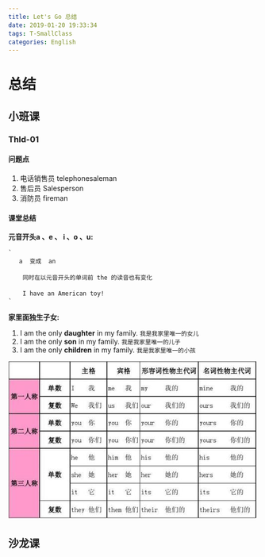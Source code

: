 ```yaml
---
title: Let's Go 总结
date: 2019-01-20 19:33:34
tags: T-SmallClass
categories: English
---
```



# 总结


## 小班课

### Thld-01


#### 问题点

1.  电话销售员 telephonesaleman
2. 售后员  Salesperson
3. 消防员  fireman


#### 课堂总结

**元音开头a 、e 、 i 、o 、u:** 

	`
	   a  变成  an  
	   
		同时在以元音开头的单词前 the 的读音也有变化
		
		I have an American toy!
	`

**家里面独生子女:**

1. I am the only **daughter** in my family. `我是我家里唯一的女儿`
2. I am the only **son** in my family. `我是我家里唯一的儿子`
3. I am the only **children** in my family. `我是我家里唯一的小孩`

![](/images/english/english-三种人称代词.jpg)



## 沙龙课


